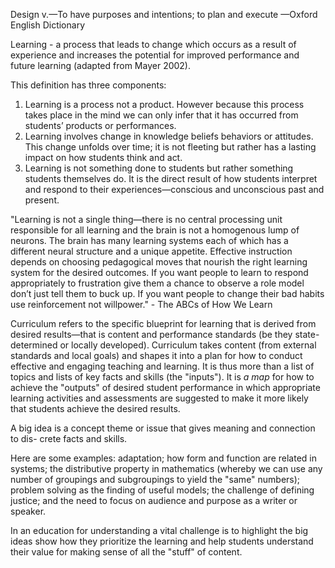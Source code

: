 Design v.—To have purposes and intentions; to plan and execute —Oxford English Dictionary

Learning - a process that leads to change which occurs as a result of experience and increases the potential for improved performance and future learning (adapted from Mayer 2002).

<p>This definition has three components:</p>  <ol>  <li> Learning is a process not a product. However because this process takes place in the mind we can only infer that it has occurred from students’ products or performances.</li>  <li> Learning involves change in knowledge beliefs behaviors or attitudes. This change unfolds over time; it is not fleeting but rather has a lasting impact on how students think and act.</li>  <li> Learning is not something done to students but rather something students themselves do. It is the direct result of how students interpret and respond to their experiences—conscious and unconscious past and present.</li>  </ol>

"Learning is not a single thing—there is no central processing unit responsible for all learning and the brain is not a homogenous lump of neurons. The brain has many learning systems each of which has a different neural structure and a unique appetite. Effective instruction depends on choosing pedagogical moves that nourish the right learning system for the desired outcomes. If you want people to learn to respond appropriately to frustration give them a chance to observe a role model don’t just tell them to buck up. If you want people to change their bad habits use reinforcement not willpower." - The ABCs of How We Learn

Curriculum refers to the specific blueprint for learning that is derived from desired results—that is content and performance standards (be they state-determined or locally developed). Curriculum takes content (from external standards and local goals) and shapes it into a plan for how to conduct effective and engaging teaching and learning. It is thus more than a list of topics and lists of key facts and skills (the "inputs"). It is <i>a map</i> for how to achieve the "outputs" of desired student performance in which appropriate learning activities and assessments are suggested to make it more likely that students achieve the desired results.

A big idea is a concept theme or issue that gives meaning and connection to dis- crete facts and skills.

Here are some examples: adaptation; how form and function are related in systems; the distributive property in mathematics (whereby we can use any number of groupings and subgroupings to yield the "same" numbers); problem solving as the finding of useful models; the challenge of defining justice; and the need to focus on audience and purpose as a writer or speaker.

In an education for understanding a vital challenge is to highlight the big ideas show how they prioritize the learning and help students understand their value for making sense of all the "stuff" of content.